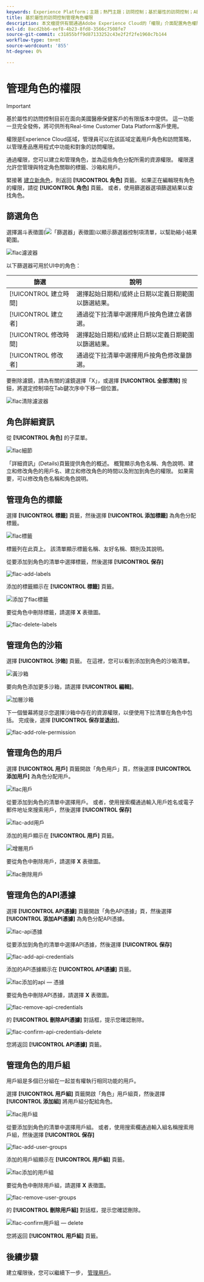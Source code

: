 ```yaml
---
keywords: Experience Platform；主題；熱門主題；訪問控制；基於屬性的訪問控制；ABAC
title: 基於屬性的訪問控制管理角色權限
description: 本文檔提供有關通過Adobe Experience Cloud的「權限」介面配置角色權限的資訊
exl-id: 8acd2bb6-eef8-4b23-8fd8-3566c7508fe7
source-git-commit: c31855bff9d87133252c43e2f2f2fe1960c7b144
workflow-type: tm+mt
source-wordcount: '855'
ht-degree: 0%

---
```


# 管理角色的權限

>[!IMPORTANT]
>
>基於屬性的訪問控制目前在面向美國醫療保健客戶的有限版本中提供。 這一功能一旦完全發佈，將可供所有Real-time Customer Data Platform客戶使用。

權限是Experience Cloud區域，管理員可以在該區域定義用戶角色和訪問策略，以管理產品應用程式中功能和對象的訪問權限。

通過權限，您可以建立和管理角色，並為這些角色分配所需的資源權限。 權限還允許您管理與特定角色關聯的標籤、沙箱和用戶。

緊接著 [建立新角色](#create-a-new-role)，則返回 **[!UICONTROL 角色]** 頁籤。 如果正在編輯現有角色的權限，請從 **[!UICONTROL 角色]** 頁籤。 或者，使用篩選器選項篩選結果以查找角色。

## 篩選角色

選擇漏斗表徵圖(![「篩選器」表徵圖](../../images/icon.png))以顯示篩選器控制項清單，以幫助縮小結果範圍。

![flac濾波器](../../images/flac-ui/flac-filters.png)

以下篩選器可用於UI中的角色：

| 篩選 | 說明 |
| --- | --- |
| [!UICONTROL 建立時間] | 選擇起始日期和/或終止日期以定義日期範圍以篩選結果。 |
| [!UICONTROL 建立者] | 通過從下拉清單中選擇用戶按角色建立者篩選。 |
| [!UICONTROL 修改時間] | 選擇起始日期和/或終止日期以定義日期範圍以篩選結果。 |
| [!UICONTROL 修改者] | 通過從下拉清單中選擇用戶按角色修改量篩選。 |

要刪除濾鏡，請為有關的濾鏡選擇「X」，或選擇 **[!UICONTROL 全部清除]** 按鈕，將選定控制項在Tab鍵次序中下移一個位置。

![flac清除濾波器](../../images/flac-ui/flac-clear-filters.png)

## 角色詳細資訊

從 **[!UICONTROL 角色]** 的子菜單。

![flac細節](../../images/flac-ui/flac-details.png)

「詳細資訊」(Details)頁籤提供角色的概述。 概覽顯示角色名稱、角色說明、建立和修改角色的用戶名、建立和修改角色的時間以及附加到角色的權限。 如果需要，可以修改角色名稱和角色說明。

## 管理角色的標籤

選擇 **[!UICONTROL 標籤]** 頁籤，然後選擇 **[!UICONTROL 添加標籤]** 為角色分配標籤。

![flac標籤](../../images/flac-ui/flac-labels.png)

標籤列在此頁上。 該清單顯示標籤名稱、友好名稱、類別及其說明。

從要添加到角色的清單中選擇標籤，然後選擇 **[!UICONTROL 保存]**

![flac-add-labels](../../images/flac-ui/flac-add-labels.png)

添加的標籤顯示在 **[!UICONTROL 標籤]** 頁籤。

![添加了flac標籤](../../images/flac-ui/flac-added-labels.png)

要從角色中刪除標籤，請選擇 **X** 表徵圖。

![flac-delete-labels](../../images/flac-ui/flac-delete-labels.png)

## 管理角色的沙箱

選擇 **[!UICONTROL 沙箱]** 頁籤。 在這裡，您可以看到添加到角色的沙箱清單。

![黃沙箱](../../images/flac-ui/flac-sandboxes.png)

要向角色添加更多沙箱，請選擇 **[!UICONTROL 編輯]**。

![加層沙箱](../../images/flac-ui/flac-add-sandboxes.png)

下一個螢幕將提示您選擇沙箱中存在的資源權限，以便使用下拉清單在角色中包括。 完成後，選擇 **[!UICONTROL 保存並退出]**。

![flac-add-role-permission](../../images/flac-ui/flac-add-role-permission.png)

## 管理角色的用戶

選擇 **[!UICONTROL 用戶]** 頁籤開啟「角色用戶」頁，然後選擇 **[!UICONTROL 添加用戶]** 為角色分配用戶。

![flac用戶](../../images/flac-ui/flac-users.png)

從要添加到角色的清單中選擇用戶。 或者，使用搜索欄通過輸入用戶姓名或電子郵件地址來搜索用戶，然後選擇 **[!UICONTROL 保存]**

![flac-add用戶](../../images/flac-ui/flac-add-users.png)

添加的用戶顯示在 **[!UICONTROL 用戶]** 頁籤。

![增層用戶](../../images/flac-ui/flac-added-users.png)

要從角色中刪除用戶，請選擇 **X** 表徵圖。

![flac刪除用戶](../../images/flac-ui/flac-remove-users.png)

## 管理角色的API憑據

選擇 **[!UICONTROL API憑據]** 頁籤開啟「角色API憑據」頁，然後選擇 **[!UICONTROL 添加API憑據]** 為角色分配API憑據。

![flac-api憑據](../../images/flac-ui/flac-api-credentials.png)

從要添加到角色的清單中選擇API憑據，然後選擇 **[!UICONTROL 保存]**

![flac-add-api-credentials](../../images/flac-ui/flac-add-api-credentials.png)

添加的API憑據顯示在 **[!UICONTROL API憑據]** 頁籤。

![flac添加的api — 憑據](../../images/flac-ui/flac-added-api-credentials.png)

要從角色中刪除API憑據，請選擇 **X** 表徵圖。

![flac-remove-api-credentials](../../images/flac-ui/flac-remove-api-credentials.png)

的 **[!UICONTROL 刪除API憑據]** 對話框，提示您確認刪除。

![flac-confirm-api-credentials-delete](../../images/flac-ui/flac-confirm-api-credentials-delete.png)

您將返回 **[!UICONTROL API憑據]** 頁籤。

## 管理角色的用戶組

用戶組是多個已分組在一起並有權執行相同功能的用戶。

選擇 **[!UICONTROL 用戶組]** 頁籤開啟「角色」用戶組頁，然後選擇 **[!UICONTROL 添加組]** 將用戶組分配給角色。

![flac用戶組](../../images/flac-ui/flac-user-groups.png)

從要添加到角色的清單中選擇用戶組。 或者，使用搜索欄通過輸入組名稱搜索用戶組，然後選擇 **[!UICONTROL 保存]**

![flac-add-user-groups](../../images/flac-ui/flac-add-user-groups.png)

添加的用戶組顯示在 **[!UICONTROL 用戶組]** 頁籤。

![flac添加的用戶組](../../images/flac-ui/flac-added-user-groups.png)

要從角色中刪除用戶組，請選擇 **X** 表徵圖。

![flac-remove-user-groups](../../images/flac-ui/flac-remove-user-groups.png)

的 **[!UICONTROL 刪除用戶組]** 對話框，提示您確認刪除。

![flac-confirm用戶組 — delete](../../images/flac-ui/flac-confirm-user-groups-delete.png)

您將返回 **[!UICONTROL 用戶組]** 頁籤。

## 後續步驟

建立權限後，您可以繼續下一步， [管理用戶](users.md)。
